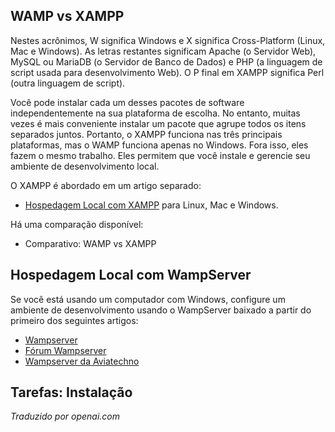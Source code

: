 <!-- Filename: J4.x:Hosting_Setup / Display title: Hospedagem Local no Windows  -->

## WAMP vs XAMPP

Nestes acrônimos, W significa Windows e X significa Cross-Platform (Linux, Mac e Windows). As letras restantes significam Apache (o Servidor Web), MySQL ou MariaDB (o Servidor de Banco de Dados) e PHP (a linguagem de script usada para desenvolvimento Web). O P final em XAMPP significa Perl (outra linguagem de script).

Você pode instalar cada um desses pacotes de software independentemente na sua plataforma de escolha. No entanto, muitas vezes é mais conveniente instalar um pacote que agrupe todos os itens separados juntos. Portanto, o XAMPP funciona nas três principais plataformas, mas o WAMP funciona apenas no Windows. Fora isso, eles fazem o mesmo trabalho. Eles permitem que você instale e gerencie seu ambiente de desenvolvimento local.

O XAMPP é abordado em um artigo separado:
* [Hospedagem Local com XAMPP](jdocmanual?article=user/hosting/local-hosting-with-xampp) para Linux, Mac e Windows.

Há uma comparação disponível:
* Comparativo: WAMP vs XAMPP

## Hospedagem Local com WampServer

Se você está usando um computador com Windows, configure um ambiente de desenvolvimento usando o WampServer baixado a partir do primeiro dos seguintes artigos:

- <a href="https://www.wampserver.com/en/" class="external free" rel="nofollow noreferrer noopener">Wampserver</a>
- <a href="http://forum.wampserver.com/list.php" class="external free" rel="nofollow noreferrer noopener">Fórum Wampserver</a>
- <a href="https://wampserver.aviatechno.net/" class="external free" rel="nofollow noreferrer noopener">Wampserver da Aviatechno</a>

## Tarefas: Instalação

*Traduzido por openai.com*

